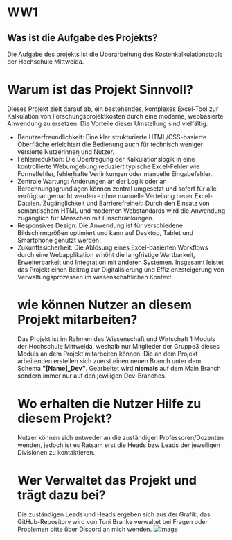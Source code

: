 # WW1
## Was ist die Aufgabe des Projekts? 
Die Aufgabe des projekts ist die Überarbeitung des Kostenkalkulationstools der Hochschule Mittweida.
# Warum ist das Projekt Sinnvoll? 
Dieses Projekt zielt darauf ab, ein bestehendes, komplexes Excel-Tool zur Kalkulation von Forschungsprojektkosten durch eine moderne, webbasierte Anwendung zu ersetzen. Die Vorteile dieser Umstellung sind vielfältig:

- Benutzerfreundlichkeit: Eine klar strukturierte HTML/CSS-basierte Oberfläche erleichtert die Bedienung auch für technisch weniger versierte Nutzerinnen und Nutzer.
- Fehlerreduktion: Die Übertragung der Kalkulationslogik in eine kontrollierte Webumgebung reduziert typische Excel-Fehler wie Formelfehler, fehlerhafte Verlinkungen oder manuelle Eingabefehler.
- Zentrale Wartung: Änderungen an der Logik oder an Berechnungsgrundlagen können zentral umgesetzt und sofort für alle verfügbar gemacht werden – ohne manuelle Verteilung neuer Excel-Dateien.
  Zugänglichkeit und Barrierefreiheit: Durch den Einsatz von semantischem HTML und modernen Webstandards wird die Anwendung zugänglich für Menschen mit Einschränkungen.
- Responsives Design: Die Anwendung ist für verschiedene Bildschirmgrößen optimiert und kann auf Desktop, Tablet und Smartphone genutzt werden.
- Zukunftssicherheit: Die Ablösung eines Excel-basierten Workflows durch eine Webapplikation erhöht die langfristige Wartbarkeit, Erweiterbarkeit und Integration mit anderen Systemen.
  Insgesamt leistet das Projekt einen Beitrag zur Digitalisierung und Effizienzsteigerung von Verwaltungsprozessen im wissenschaftlichen Kontext.
  # wie können Nutzer an diesem Projekt mitarbeiten?
  Das Projekt ist im Rahmen des Wissenschaft und Wirtschaft 1 Moduls der Hochschule Mittweida, weshalb nur Mitglieder der Gruppe3 dieses Moduls an dem Projekt mitarbeiten können.
  Die an dem Projekt arbeitenden erstellen sich zuerst einen neuen Branch unter dem Schema <b>"[Name]_Dev"</b>.
  Gearbeitet wird <b>niemals</b> auf dem Main Branch sondern immer nur auf den jewiligen Dev-Branches.
  # Wo erhalten die Nutzer Hilfe zu diesem Projekt?
  Nutzer können sich entweder an die zuständigen Professoren/Dozenten wenden, jedoch ist es Ratsam erst die Heads bzw Leads der jeweiligen Divisionen zu kontaktieren.
  # Wer Verwaltet das Projekt und trägt dazu bei?
  Die zuständigen Leads und Heads ergeben sich aus der Grafik, das GitHub-Repository wird von Toni Branke verwaltet bei Fragen oder Problemen bitte über Discord an mich wenden.
  ![image](https://github.com/user-attachments/assets/e35de964-953d-4df5-b869-45b48d4c39d4)
